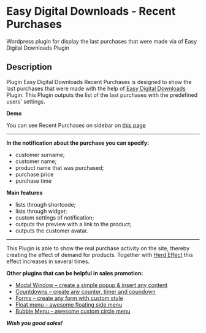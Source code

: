 # Easy Digital Downloads - Recent Purchases

Wordpress plugin for  display the last purchases that were made via of Easy Digital Downloads Plugin

## Description
Plugin Easy Digital Downloads Recent Purchases is designed to show the last purchases that were made with the help of [Easy Digital Downloads](https://wordpress.org/plugins/easy-digital-downloads/) Plugin.
This Plugin outputs the list of the last purchases with the predefined users' settings.

**Demo**

You can see Recent Purchases on sidebar on [this page](https://wow-estore.com/item/float-menu-pro/) 

***

**In the notification about the purchase you can specify:** 

* customer surname;
* customer name;
* product name that was purchased;
* purchase price
* purchase time

**Main features**

* lists through shortcode;
* lists through widget;
* custom settings of notification;
* outputs the preview with a link to the product;
* outputs the customer avatar.

***

This Plugin is able to show the real purchase activity on the site, thereby creating the effect of demand for products. Together with [Herd Effect](https://wordpress.org/plugins/mwp-herd-effect/) this effect increases in several times.

**Other plugins that can be helpful in sales promotion:**
* [Modal Window – create a simple popup & insert any content](https://wordpress.org/plugins/modal-window/)
* [Countdowns – create any counter, timer and coundown](https://wordpress.org/plugins/mwp-countdown/)
* [Forms – create any form with custom style](https://wordpress.org/plugins/mwp-forms/)
* [Float menu – awesome floating side menu](https://wordpress.org/plugins/float-menu/)
* [Bubble Menu – awesome custom circle menu](https://wordpress.org/plugins/bubble-menu/)

***Wish you good sales!***
